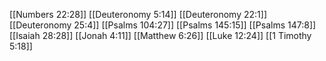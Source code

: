 [[Numbers 22:28]]
[[Deuteronomy 5:14]]
[[Deuteronomy 22:1]]
[[Deuteronomy 25:4]]
[[Psalms 104:27]]
[[Psalms 145:15]]
[[Psalms 147:8]]
[[Isaiah 28:28]]
[[Jonah 4:11]]
[[Matthew 6:26]]
[[Luke 12:24]]
[[1 Timothy 5:18]]
